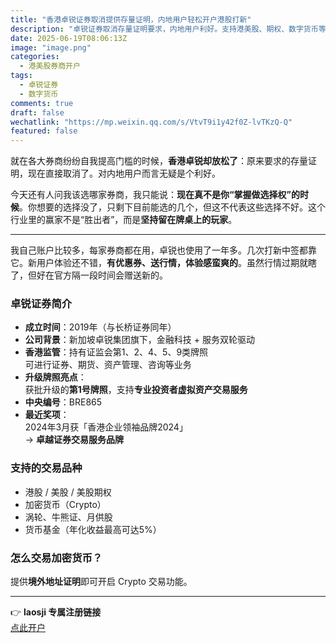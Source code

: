 ```yaml
---
title: "香港卓锐证券取消提供存量证明，内地用户轻松开户港股打新"
description: "卓锐证券取消存量证明要求，内地用户利好。支持港美股、期权、数字货币等多类资产，laosji专属注册注册奖励100天港美股免佣券。"
date: 2025-06-19T08:06:13Z
image: "image.png"
categories: 
  - 港美股券商开户
tags: 
  - 卓锐证券
  - 数字货币
comments: true
draft: false
wechatlink: "https://mp.weixin.qq.com/s/VtvT9i1y42f0Z-lvTKzQ-Q"
featured: false
---
```


就在各大券商纷纷自我提高门槛的时候，**香港卓锐却放松了**：原来要求的存量证明，现在直接取消了。对内地用户而言无疑是个利好。

今天还有人问我该选哪家券商，我只能说：**现在真不是你“掌握做选择权”的时候**。你想要的选择没了，只剩下目前能选的几个，但这不代表这些选择不好。这个行业里的赢家不是“胜出者”，而是**坚持留在牌桌上的玩家**。

---

我自己账户比较多，每家券商都在用，卓锐也使用了一年多。几次打新中签都靠它。新用户体验还不错，**有优惠券、送行情，体验感蛮爽的**。虽然行情过期就瞎了，但好在官方隔一段时间会赠送新的。

### 卓锐证券简介

- **成立时间**：2019年（与长桥证券同年）
- **公司背景**：新加坡卓锐集团旗下，金融科技 + 服务双轮驱动
- **香港监管**：持有证监会第1、2、4、5、9类牌照  
  可进行证券、期货、资产管理、咨询等业务
- **升级牌照亮点**：  
  获批升级的**第1号牌照**，支持**专业投资者虚拟资产交易服务**
- **中央编号**：BRE865
- **最近奖项**：  
  2024年3月获「香港企业领袖品牌2024」  
  → **卓越证券交易服务品牌**

### 支持的交易品种

- 港股 / 美股 / 美股期权  
- 加密货币（Crypto）  
- 涡轮、牛熊证、月供股  
- 货币基金（年化收益最高可达5%）

### 怎么交易加密货币？

提供**境外地址证明**即可开启 Crypto 交易功能。

---

👉 **laosji 专属注册链接**  
[点此开户](https://openindie.zrsec.com/zhuorui_web_h5/?channelId=100283)
